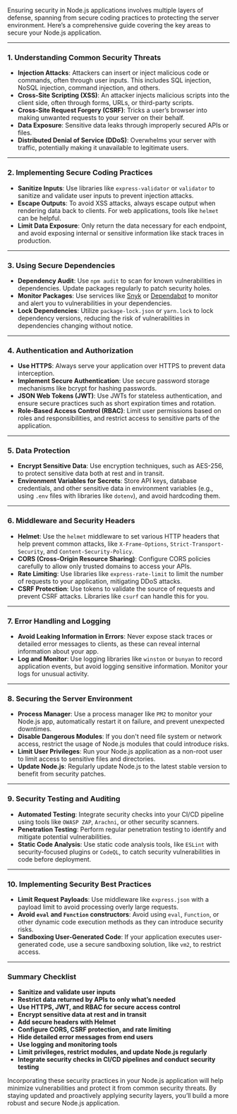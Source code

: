Ensuring security in Node.js applications involves multiple layers of defense, spanning from secure coding practices to protecting the server environment. Here’s a comprehensive guide covering the key areas to secure your Node.js application.

---

### 1. **Understanding Common Security Threats**

- **Injection Attacks**: Attackers can insert or inject malicious code or commands, often through user inputs. This includes SQL injection, NoSQL injection, command injection, and others.
- **Cross-Site Scripting (XSS)**: An attacker injects malicious scripts into the client side, often through forms, URLs, or third-party scripts.
- **Cross-Site Request Forgery (CSRF)**: Tricks a user’s browser into making unwanted requests to your server on their behalf.
- **Data Exposure**: Sensitive data leaks through improperly secured APIs or files.
- **Distributed Denial of Service (DDoS)**: Overwhelms your server with traffic, potentially making it unavailable to legitimate users.

---

### 2. **Implementing Secure Coding Practices**

- **Sanitize Inputs**: Use libraries like `express-validator` or `validator` to sanitize and validate user inputs to prevent injection attacks.
- **Escape Outputs**: To avoid XSS attacks, always escape output when rendering data back to clients. For web applications, tools like `helmet` can be helpful.
- **Limit Data Exposure**: Only return the data necessary for each endpoint, and avoid exposing internal or sensitive information like stack traces in production.

---

### 3. **Using Secure Dependencies**

- **Dependency Audit**: Use `npm audit` to scan for known vulnerabilities in dependencies. Update packages regularly to patch security holes.
- **Monitor Packages**: Use services like [Snyk](https://snyk.io/) or [Dependabot](https://github.com/dependabot) to monitor and alert you to vulnerabilities in your dependencies.
- **Lock Dependencies**: Utilize `package-lock.json` or `yarn.lock` to lock dependency versions, reducing the risk of vulnerabilities in dependencies changing without notice.

---

### 4. **Authentication and Authorization**

- **Use HTTPS**: Always serve your application over HTTPS to prevent data interception.
- **Implement Secure Authentication**: Use secure password storage mechanisms like bcrypt for hashing passwords.
- **JSON Web Tokens (JWT)**: Use JWTs for stateless authentication, and ensure secure practices such as short expiration times and rotation.
- **Role-Based Access Control (RBAC)**: Limit user permissions based on roles and responsibilities, and restrict access to sensitive parts of the application.

---

### 5. **Data Protection**

- **Encrypt Sensitive Data**: Use encryption techniques, such as AES-256, to protect sensitive data both at rest and in transit.
- **Environment Variables for Secrets**: Store API keys, database credentials, and other sensitive data in environment variables (e.g., using `.env` files with libraries like `dotenv`), and avoid hardcoding them.

---

### 6. **Middleware and Security Headers**

- **Helmet**: Use the `helmet` middleware to set various HTTP headers that help prevent common attacks, like `X-Frame-Options`, `Strict-Transport-Security`, and `Content-Security-Policy`.
- **CORS (Cross-Origin Resource Sharing)**: Configure CORS policies carefully to allow only trusted domains to access your APIs.
- **Rate Limiting**: Use libraries like `express-rate-limit` to limit the number of requests to your application, mitigating DDoS attacks.
- **CSRF Protection**: Use tokens to validate the source of requests and prevent CSRF attacks. Libraries like `csurf` can handle this for you.

---

### 7. **Error Handling and Logging**

- **Avoid Leaking Information in Errors**: Never expose stack traces or detailed error messages to clients, as these can reveal internal information about your app.
- **Log and Monitor**: Use logging libraries like `winston` or `bunyan` to record application events, but avoid logging sensitive information. Monitor your logs for unusual activity.

---

### 8. **Securing the Server Environment**

- **Process Manager**: Use a process manager like `PM2` to monitor your Node.js app, automatically restart it on failure, and prevent unexpected downtimes.
- **Disable Dangerous Modules**: If you don't need file system or network access, restrict the usage of Node.js modules that could introduce risks.
- **Limit User Privileges**: Run your Node.js application as a non-root user to limit access to sensitive files and directories.
- **Update Node.js**: Regularly update Node.js to the latest stable version to benefit from security patches.

---

### 9. **Security Testing and Auditing**

- **Automated Testing**: Integrate security checks into your CI/CD pipeline using tools like `OWASP ZAP`, `Arachni`, or other security scanners.
- **Penetration Testing**: Perform regular penetration testing to identify and mitigate potential vulnerabilities.
- **Static Code Analysis**: Use static code analysis tools, like `ESLint` with security-focused plugins or `CodeQL`, to catch security vulnerabilities in code before deployment.

---

### 10. **Implementing Security Best Practices**

- **Limit Request Payloads**: Use middleware like `express.json` with a payload limit to avoid processing overly large requests.
- **Avoid `eval` and `Function` constructors**: Avoid using `eval`, `Function`, or other dynamic code execution methods as they can introduce security risks.
- **Sandboxing User-Generated Code**: If your application executes user-generated code, use a secure sandboxing solution, like `vm2`, to restrict access.

---

### Summary Checklist

- **Sanitize and validate user inputs**
- **Restrict data returned by APIs to only what’s needed**
- **Use HTTPS, JWT, and RBAC for secure access control**
- **Encrypt sensitive data at rest and in transit**
- **Add secure headers with Helmet**
- **Configure CORS, CSRF protection, and rate limiting**
- **Hide detailed error messages from end users**
- **Use logging and monitoring tools**
- **Limit privileges, restrict modules, and update Node.js regularly**
- **Integrate security checks in CI/CD pipelines and conduct security testing**

Incorporating these security practices in your Node.js application will help minimize vulnerabilities and protect it from common security threats. By staying updated and proactively applying security layers, you’ll build a more robust and secure Node.js application.
